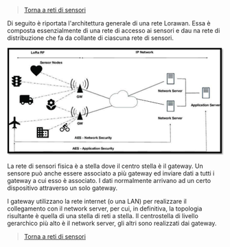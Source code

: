 >[Torna a reti di sensori](sensornetworkshort.md#reti-di-sensori-e-attuatori)

Di seguito è riportata l'architettura generale di una rete Lorawan. Essa è composta essenzialmente di una rete di accesso ai sensori e dau na rete di distribuzione che fa da collante di ciascuna rete di sensori.

<img src="img/lorawanArchitecture.png" alt="alt text" width="800">

La rete di sensori fisica è a stella dove il centro stella è il gateway. Un sensore può anche essere associato a più gateway ed inviare dati a tutti i gateway a cui esso è associato. I dati normalmente arrivano ad un certo dispositivo attraverso un solo gateway.

I gateway utilizzano la rete internet (o una LAN) per realizzare il collegamento con il network server, per cui, in definitiva, la topologia risultante è quella di una stella di reti a stella. Il centrostella di livello gerarchico più alto è il network server, gli altri sono realizzati dai gateway.














>[Torna a reti di sensori](sensornetworkshort.md#reti-di-sensori-e-attuatori)
